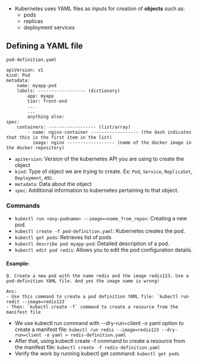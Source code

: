 - Kubernetes uses YAML files as inputs for creation of **objects** such as:
    - pods
    - replicas
    - deployment services

## Defining a YAML file<br>
`pod-definition.yaml`
```
apiVersion: v1
kind: Pod
metadata:
    name: myapp-pod
    labels: ------------------ (dictionary)
        app: myapp
        tier: front-end
        ...
        ...
        anything else:    
spec:
    containers: ------------------ (list/array)
        - name: nginx-container ------------------ (the dash indicates that this is the first item in the list)
          image: nginx ------------------ (name of the docker image in the docker repository)
```
- `apiVersion`: Version of the kubernetes API you are using to create the object
- `kind`: Type of object we are trying to create. Ex: `Pod`, `Service`, `ReplicaSet`, `Deployment`, etc.
- `metadata`: Data about the object
- `spec`: Additional information to kubernetes pertaining to that object.

### Commands
- `kubectl run <any-podname> --image=<name_from_repo>`: Creating a new pod.
- `kubectl create -f pod-definition.yaml`: Kubernetes creates the pod.
- `kubectl get pods`: Retrieves list of pods
- `kubectl describe pod myapp-pod`: Detailed description of a pod.
- `kubectl edit pod redis`: Allows you to edit the pod configuration details.<br>
#### Example:
```
Q. Create a new pod with the name redis and the image redis123. Use a pod-definition YAML file. And yes the image name is wrong!

Ans:
- Use this command to create a pod definition YAML file: `kubectl run redit --image=redis123`
- Then: `kubectl create -f` command to create a resource from the manifest file
```
- We use kubectl run command with --dry-run=client -o yaml option to create a manifest file: `kubectl run redis --image=redis123 --dry-run=client -o yaml > redis-definition.yaml`
- After that, using kubectl create -f command to create a resource from the manifest file: `kubectl create -f redis-definition.yaml`
- Verify the work by running kubectl get command: `kubectl get pods`